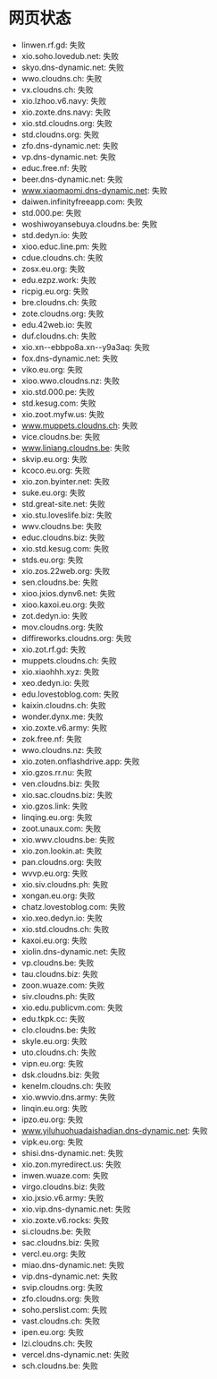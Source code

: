 # 网页状态
- linwen.rf.gd: 失败
- xio.soho.lovedub.net: 失败
- skyo.dns-dynamic.net: 失败
- wwo.cloudns.ch: 失败
- vx.cloudns.ch: 失败
- xio.lzhoo.v6.navy: 失败
- xio.zoxte.dns.navy: 失败
- xio.std.cloudns.org: 失败
- std.cloudns.org: 失败
- zfo.dns-dynamic.net: 失败
- vp.dns-dynamic.net: 失败
- educ.free.nf: 失败
- beer.dns-dynamic.net: 失败
- www.xiaomaomi.dns-dynamic.net: 失败
- daiwen.infinityfreeapp.com: 失败
- std.000.pe: 失败
- woshiwoyansebuya.cloudns.be: 失败
- std.dedyn.io: 失败
- xioo.educ.line.pm: 失败
- cdue.cloudns.ch: 失败
- zosx.eu.org: 失败
- edu.ezpz.work: 失败
- ricpig.eu.org: 失败
- bre.cloudns.ch: 失败
- zote.cloudns.org: 失败
- edu.42web.io: 失败
- duf.cloudns.ch: 失败
- xio.xn--ebbpo8a.xn--y9a3aq: 失败
- fox.dns-dynamic.net: 失败
- viko.eu.org: 失败
- xioo.wwo.cloudns.nz: 失败
- xio.std.000.pe: 失败
- std.kesug.com: 失败
- xio.zoot.myfw.us: 失败
- www.muppets.cloudns.ch: 失败
- vice.cloudns.be: 失败
- www.liniang.cloudns.be: 失败
- skvip.eu.org: 失败
- kcoco.eu.org: 失败
- xio.zon.byinter.net: 失败
- suke.eu.org: 失败
- std.great-site.net: 失败
- xio.stu.loveslife.biz: 失败
- wwv.cloudns.be: 失败
- educ.cloudns.biz: 失败
- xio.std.kesug.com: 失败
- stds.eu.org: 失败
- xio.zos.22web.org: 失败
- sen.cloudns.be: 失败
- xioo.jxios.dynv6.net: 失败
- xioo.kaxoi.eu.org: 失败
- zot.dedyn.io: 失败
- mov.cloudns.org: 失败
- diffireworks.cloudns.org: 失败
- xio.zot.rf.gd: 失败
- muppets.cloudns.ch: 失败
- xio.xiaohhh.xyz: 失败
- xeo.dedyn.io: 失败
- edu.lovestoblog.com: 失败
- kaixin.cloudns.ch: 失败
- wonder.dynx.me: 失败
- xio.zoxte.v6.army: 失败
- zok.free.nf: 失败
- wwo.cloudns.nz: 失败
- xio.zoten.onflashdrive.app: 失败
- xio.gzos.rr.nu: 失败
- ven.cloudns.biz: 失败
- xio.sac.cloudns.biz: 失败
- xio.gzos.link: 失败
- linqing.eu.org: 失败
- zoot.unaux.com: 失败
- xio.wwv.cloudns.be: 失败
- xio.zon.lookin.at: 失败
- pan.cloudns.org: 失败
- wvvp.eu.org: 失败
- xio.siv.cloudns.ph: 失败
- xongan.eu.org: 失败
- chatz.lovestoblog.com: 失败
- xio.xeo.dedyn.io: 失败
- xio.std.cloudns.ch: 失败
- kaxoi.eu.org: 失败
- xiolin.dns-dynamic.net: 失败
- vp.cloudns.be: 失败
- tau.cloudns.biz: 失败
- zoon.wuaze.com: 失败
- siv.cloudns.ph: 失败
- xio.edu.publicvm.com: 失败
- edu.tkpk.cc: 失败
- clo.cloudns.be: 失败
- skyle.eu.org: 失败
- uto.cloudns.ch: 失败
- vipn.eu.org: 失败
- dsk.cloudns.biz: 失败
- kenelm.cloudns.ch: 失败
- xio.wwvio.dns.army: 失败
- linqin.eu.org: 失败
- ipzo.eu.org: 失败
- www.yiluhuohuadaishadian.dns-dynamic.net: 失败
- vipk.eu.org: 失败
- shisi.dns-dynamic.net: 失败
- xio.zon.myredirect.us: 失败
- inwen.wuaze.com: 失败
- virgo.cloudns.biz: 失败
- xio.jxsio.v6.army: 失败
- xio.vip.dns-dynamic.net: 失败
- xio.zoxte.v6.rocks: 失败
- si.cloudns.be: 失败
- sac.cloudns.biz: 失败
- vercl.eu.org: 失败
- miao.dns-dynamic.net: 失败
- vip.dns-dynamic.net: 失败
- svip.cloudns.org: 失败
- zfo.cloudns.org: 失败
- soho.perslist.com: 失败
- vast.cloudns.ch: 失败
- ipen.eu.org: 失败
- lzi.cloudns.ch: 失败
- vercel.dns-dynamic.net: 失败
- sch.cloudns.be: 失败
